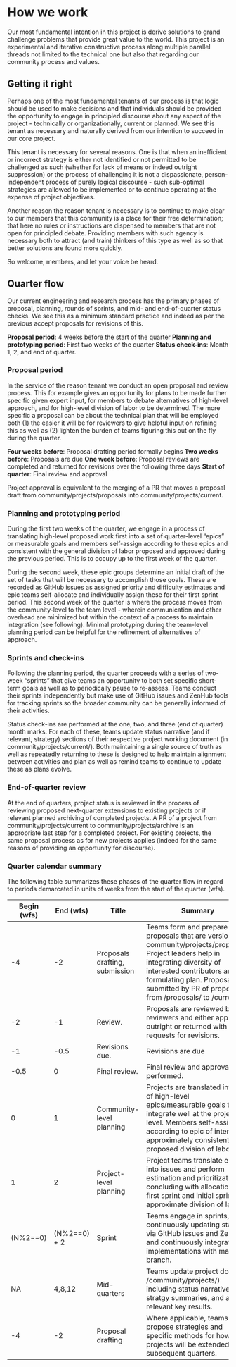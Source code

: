 # How we work

Our most fundamental intention in this project is derive solutions to grand challenge problems that provide great value to the world. This project is an experimental and iterative constructive process along multiple parallel threads not limited to the technical one but also that regarding our community process and values.

## Getting it right

Perhaps one of the most fundamental tenants of our process is that logic should be used to make decisions and that individuals should be provided the opportunity to engage in principled discourse about any aspect of the project - technically or organizationally, current or planned. We see this tenant as necessary and naturally derived from our intention to succeed in our core project.

This tenant is necessary for several reasons. One is that when an inefficient or incorrect strategy is either not identified or not permitted to be challenged as such (whether for lack of means or indeed outright suppression) or the process of challenging it is not a dispassionate, person-independent process of purely logical discourse - such sub-optimal strategies are allowed to be implemented or to continue operating at the expense of project objectives.

Another reason the reason tenant is necessary is to continue to make clear to our members that this community is a place for their free determination; that here no rules or instructions are dispensed to members that are not open for principled debate. Providing members with such agency is necessary both to attract (and train) thinkers of this type as well as so that better solutions are found more quickly.

So welcome, members, and let your voice be heard.

## Quarter flow

Our current engineering and research process has the primary phases of proposal, planning, rounds of sprints, and mid- and end-of-quarter status checks. We see this as a minimum standard practice and indeed as per the previous accept proposals for revisions of this.

**Proposal period**: 4 weeks before the start of the quarter
**Planning and prototyping period**: First two weeks of the quarter
**Status check-ins**: Month 1, 2, and end of quarter.

### Proposal period

In the service of the reason tenant we conduct an open proposal and review process. This for example gives an opportunity for plans to be made further specific given expert input, for members to debate alternatives of high-level approach, and for high-level division of labor to be determined. The more specific a proposal can be about the technical plan that will be employed both (1) the easier it will be for reviewers to give helpful input on refining this as well as (2) lighten the burden of teams figuring this out on the fly during the quarter.

**Four weeks before**: Proposal drafting period formally begins
**Two weeks before**: Proposals are due
**One week before**: Proposal reviews are completed and returned for revisions over the following three days
**Start of quarter**: Final review and approval

Project approval is equivalent to the merging of a PR that moves a proposal draft from community/projects/proposals into community/projects/current.

### Planning and prototyping period

During the first two weeks of the quarter, we engage in a process of translating high-level proposed work first into a set of quarter-level “epics” or measurable goals and members self-assign according to these epics and consistent with the general division of labor proposed and approved during the previous period. This is to occupy up to the first week of the quarter.

During the second week, these epic groups determine an initial draft of the set of tasks that will be necessary to accomplish those goals. These are recorded as GitHub issues as assigned priority and difficulty estimates and epic teams self-allocate and individually assign these for their first sprint period. This second week of the quarter is where the process moves from the community-level to the team level - wherein communication and other overhead are minimized but within the context of a process to maintain integration (see following). Minimal prototyping during the team-level planning period can be helpful for the refinement of alternatives of approach.

### Sprints and check-ins

Following the planning period, the quarter proceeds with a series of two-week “sprints” that give teams an opportunity to both set specific short-term goals as well as to periodically pause to re-assess. Teams conduct their sprints independently but make use of GitHub issues and ZenHub tools for tracking sprints so the broader community can be generally informed of their activities.

Status check-ins are performed at the one, two, and three (end of quarter) month marks. For each of these, teams update status narrative (and if relevant, strategy) sections of their respective project working document (in community/projects/current/). Both maintaining a single source of truth as well as repeatedly returning to these is designed to help maintain alignment between activities and plan as well as remind teams to continue to update these as plans evolve.

### End-of-quarter review

At the end of quarters, project status is reviewed in the process of reviewing proposed next-quarter extensions to existing projects or if relevant planned archiving of completed projects. A PR of a project from community/projects/current to community/projects/archive is an appropriate last step for a completed project. For existing projects, the same proposal process as for new projects applies (indeed for the same reasons of providing an opportunity for discourse).

### Quarter calendar summary

The following table summarizes these phases of the quarter flow in regard to periods demarcated in units of weeks from the start of the quarter (wfs).

| Begin (wfs) | End (wfs) | Title | Summary  |
|---|---|---|---|
| -4 | -2 | Proposals drafting, submission | Teams form and prepare proposals that are versioned in community/projects/proposals. Project leaders help in integrating diversity of interested contributors and in formulating plan. Proposals are submitted by PR of proposal from /proposals/ to /current/. |
| -2 | -1 | Review. | Proposals are reviewed by reviewers and either approved outright or returned with requests for revisions. |
| -1 | -0.5 | Revisions due. | Revisions are due |
| -0.5 | 0 | Final review. | Final review and approval is performed. |
| 0 | 1 | Community-level planning | Projects are translated into set of high-level epics/measurable goals that integrate well at the project-level. Members self-assign according to epic of interest approximately consistent with proposed division of labor. |
| 1 | 2 | Project-level planning | Project teams translate epics into issues and perform estimation and prioritization concluding with allocation of first sprint and initial sprint approximate division of labor. |
| (N%2==0) | (N%2==0) + 2 | Sprint | Teams engage in sprints, continuously updating status via GitHub issues and ZenHub and continuously integrating implementations with master branch. |
| NA | 4,8,12 | Mid-quarters | Teams update project docs (in /community/projects/) including status narratives, stratgy summaries, and any relevant key results. |
| -4 | -2 | Proposal drafting | Where applicable, teams propose strategies and specific methods for how projects will be extended into subsequent quarters. |
